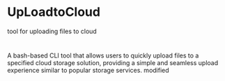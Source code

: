 # UpLoadtoCloud
tool for uploading files to cloud 
# 
A bash-based CLI tool that allows users to quickly upload files to a specified cloud storage solution, providing a simple and seamless upload experience similar to popular storage services.
modified